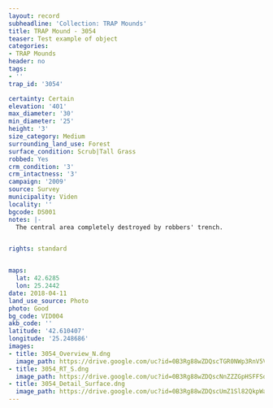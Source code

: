 ```yaml
---
layout: record
subheadline: 'Collection: TRAP Mounds'
title: TRAP Mound - 3054
teaser: Test example of object
categories:
- TRAP Mounds
header: no
tags:
- ''
trap_id: '3054'

certainty: Certain
elevation: '401'
max_diameter: '30'
min_diameter: '25'
height: '3'
size_category: Medium
surrounding_land_use: Forest
surface_condition: Scrub|Tall Grass
robbed: Yes
crm_condition: '3'
crm_intactness: '3'
campaign: '2009'
source: Survey
municipality: Viden
locality: ''
bgcode: DS001
notes: |-
  The central area completely destroyed by robbers' trench.


rights: standard


maps:
  lat: 42.6285
  lon: 25.2442
date: 2018-04-11
land_use_source: Photo
photo: Good
bg_code: VID004
akb_code: ''
latitude: '42.610407'
longitude: '25.248686'
images:
- title: 3054_Overview_N.dng
  image_path: https://drive.google.com/uc?id=0B3Rg88wZDQscTGR0NWp3RnV5V0E
- title: 3054_RT_S.dng
  image_path: https://drive.google.com/uc?id=0B3Rg88wZDQscNnZZZGpHSFFSdU0
- title: 3054_Detail_Surface.dng
  image_path: https://drive.google.com/uc?id=0B3Rg88wZDQscUmZ1Sl82QkpWaTQ
---
```

